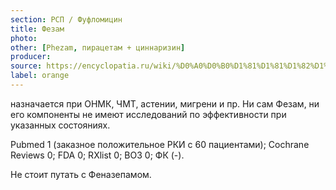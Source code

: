 ```yaml
---
section: РСП / Фуфломицин
title: Фезам
photo:
other: [Phezam, пирацетам + циннаризин]
producer:
source: https://encyclopatia.ru/wiki/%D0%A0%D0%B0%D1%81%D1%81%D1%82%D1%80%D0%B5%D0%BB%D1%8C%D0%BD%D1%8B%D0%B9_%D1%81%D0%BF%D0%B8%D1%81%D0%BE%D0%BA_%D0%BF%D1%80%D0%B5%D0%BF%D0%B0%D1%80%D0%B0%D1%82%D0%BE%D0%B2
label: orange
---
```


назначается при ОНМК, ЧМТ, астении, мигрени и пр. Ни сам Фезам, ни его компоненты не имеют исследований по эффективности при указанных состояниях.

Pubmed 1 (заказное положительное РКИ с 60 пациентами); Cochrane Reviews 0; FDA 0; RXlist 0; ВОЗ 0; ФК (-).

Не стоит путать с Феназепамом.

